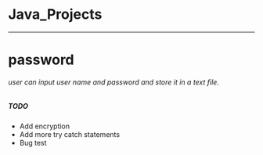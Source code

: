 # Java_Projects
___

# password

###### user can input user name and password and store it in a text file.

##### **TODO**
* Add encryption
* Add more try catch statements
* Bug test
